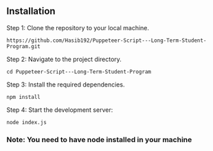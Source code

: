 ## Installation

Step 1: Clone the repository to your local machine.

```
https://github.com/Hasib192/Puppeteer-Script---Long-Term-Student-Program.git
```

Step 2: Navigate to the project directory.

```
cd Puppeteer-Script---Long-Term-Student-Program
```

Step 3: Install the required dependencies.

```
npm install
```

Step 4: Start the development server:

```
node index.js
```

### **Note: You need to have node installed in your machine**
